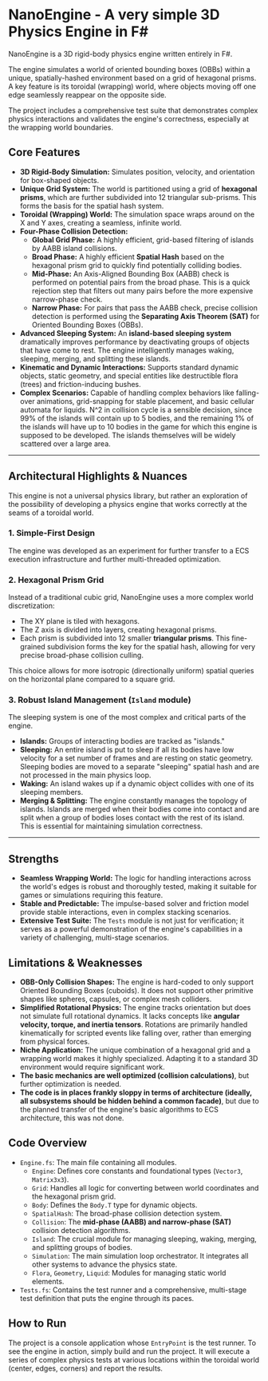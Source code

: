 # NanoEngine - A very simple 3D Physics Engine in F#

NanoEngine is a 3D rigid-body physics engine written entirely in F#.

The engine simulates a world of oriented bounding boxes (OBBs) within a unique, spatially-hashed environment based on a grid of hexagonal prisms. A key feature is its toroidal (wrapping) world, where objects moving off one edge seamlessly reappear on the opposite side.

The project includes a comprehensive test suite that demonstrates complex physics interactions and validates the engine's correctness, especially at the wrapping world boundaries.

## Core Features

*   **3D Rigid-Body Simulation:** Simulates position, velocity, and orientation for box-shaped objects.
*   **Unique Grid System:** The world is partitioned using a grid of **hexagonal prisms**, which are further subdivided into 12 triangular sub-prisms. This forms the basis for the spatial hash system.
*   **Toroidal (Wrapping) World:** The simulation space wraps around on the X and Y axes, creating a seamless, infinite world.
*   **Four-Phase Collision Detection:**
    *   **Global Grid Phase:** A highly efficient, grid-based filtering of islands by AABB island collisions.
    *   **Broad Phase:** A highly efficient **Spatial Hash** based on the hexagonal prism grid to quickly find potentially colliding bodies.
    *   **Mid-Phase:** An Axis-Aligned Bounding Box (AABB) check is performed on potential pairs from the broad phase. This is a quick rejection step that filters out many pairs before the more expensive narrow-phase check.
    *   **Narrow Phase:** For pairs that pass the AABB check, precise collision detection is performed using the **Separating Axis Theorem (SAT)** for Oriented Bounding Boxes (OBBs).
*   **Advanced Sleeping System:** An **island-based sleeping system** dramatically improves performance by deactivating groups of objects that have come to rest. The engine intelligently manages waking, sleeping, merging, and splitting these islands. 
*   **Kinematic and Dynamic Interactions:** Supports standard dynamic objects, static geometry, and special entities like destructible flora (trees) and friction-inducing bushes.
*   **Complex Scenarios:** Capable of handling complex behaviors like falling-over animations, grid-snapping for stable placement, and basic cellular automata for liquids.
N^2 in collision cycle is a sensible decision, since 99% of the islands will contain up to 5 bodies, and the remaining 1% of the islands will have up to 10 bodies in the game for which this engine is supposed to be developed. The islands themselves will be widely scattered over a large area.
---

## Architectural Highlights & Nuances

This engine is not a universal physics library, but rather an exploration of the possibility of developing a physics engine that works correctly at the seams of a toroidal world.

### 1. Simple-First Design

The engine was developed as an experiment for further transfer to a ECS execution infrastructure and further multi-threaded optimization.

### 2. Hexagonal Prism Grid

Instead of a traditional cubic grid, NanoEngine uses a more complex world discretization:
*   The XY plane is tiled with hexagons.
*   The Z axis is divided into layers, creating hexagonal prisms.
*   Each prism is subdivided into 12 smaller **triangular prisms**. This fine-grained subdivision forms the key for the spatial hash, allowing for very precise broad-phase collision culling.

This choice allows for more isotropic (directionally uniform) spatial queries on the horizontal plane compared to a square grid.

### 3. Robust Island Management (`Island` module)

The sleeping system is one of the most complex and critical parts of the engine.
*   **Islands:** Groups of interacting bodies are tracked as "islands."
*   **Sleeping:** An entire island is put to sleep if all its bodies have low velocity for a set number of frames and are resting on static geometry. Sleeping bodies are moved to a separate "sleeping" spatial hash and are not processed in the main physics loop.
*   **Waking:** An island wakes up if a dynamic object collides with one of its sleeping members.
*   **Merging & Splitting:** The engine constantly manages the topology of islands. Islands are merged when their bodies come into contact and are split when a group of bodies loses contact with the rest of its island. This is essential for maintaining simulation correctness.

---

## Strengths

*   **Seamless Wrapping World:** The logic for handling interactions across the world's edges is robust and thoroughly tested, making it suitable for games or simulations requiring this feature.
*   **Stable and Predictable:** The impulse-based solver and friction model provide stable interactions, even in complex stacking scenarios.
*   **Extensive Test Suite:** The `Tests` module is not just for verification; it serves as a powerful demonstration of the engine's capabilities in a variety of challenging, multi-stage scenarios.

## Limitations & Weaknesses

*   **OBB-Only Collision Shapes:** The engine is hard-coded to only support Oriented Bounding Boxes (cuboids). It does not support other primitive shapes like spheres, capsules, or complex mesh colliders.
*   **Simplified Rotational Physics:** The engine tracks orientation but does not simulate full rotational dynamics. It lacks concepts like **angular velocity, torque, and inertia tensors**. Rotations are primarily handled kinematically for scripted events like falling over, rather than emerging from physical forces.
*   **Niche Application:** The unique combination of a hexagonal grid and a wrapping world makes it highly specialized. Adapting it to a standard 3D environment would require significant work.
*   **The basic mechanics are well optimized (collision calculations)**, but further optimization is needed.
*   **The code is in places frankly sloppy in terms of architecture (ideally, all subsystems should be hidden behind a common facade)**, but due to the planned transfer of the engine's basic algorithms to ECS architecture, this was not done.
  
## Code Overview

*   `Engine.fs`: The main file containing all modules.
    *   `Engine`: Defines core constants and foundational types (`Vector3`, `Matrix3x3`).
    *   `Grid`: Handles all logic for converting between world coordinates and the hexagonal prism grid.
    *   `Body`: Defines the `Body.T` type for dynamic objects.
    *   `SpatialHash`: The broad-phase collision detection system.
    *   `Collision`: The **mid-phase (AABB) and narrow-phase (SAT)** collision detection algorithms.
    *   `Island`: The crucial module for managing sleeping, waking, merging, and splitting groups of bodies.
    *   `Simulation`: The main simulation loop orchestrator. It integrates all other systems to advance the physics state.
    *   `Flora`, `Geometry`, `Liquid`: Modules for managing static world elements.
*   `Tests.fs`: Contains the test runner and a comprehensive, multi-stage test definition that puts the engine through its paces.

## How to Run

The project is a console application whose `EntryPoint` is the test runner. To see the engine in action, simply build and run the project. It will execute a series of complex physics tests at various locations within the toroidal world (center, edges, corners) and report the results.
